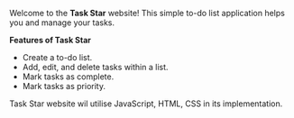 Welcome to the **Task Star** website! 
This simple to-do list application helps you and manage your tasks.

**Features of Task Star**
 
- Create a to-do list.
- Add, edit, and delete tasks within a list.
- Mark tasks as complete.
- Mark tasks as priority.

Task Star website wil utilise JavaScript, HTML, CSS in its implementation.

